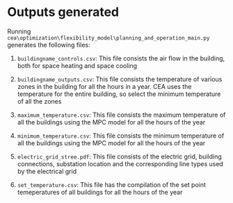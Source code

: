 # Outputs generated

Running `cea\optimization\flexibility_model\planning_and_operation_main.py` generates the following files:

1. `buildingname_controls.csv`: This file consists the air flow in the building, both for space heating and space cooling

2. `buildingname_outputs.csv`: This file consists the temperature of various zones in the building for all the hours in a 
year. CEA uses the temperature for the entire building, so select the minimum temperature of all the zones

3. `maximum_temperature.csv`: This file consists the maximum temperature of all the buildings using the MPC model for
all the hours of the year

4. `minimum_temperature.csv`: This file consists the minimum temperature of all the buildings using the MPC model for
all the hours of the year

5. `electric_grid_stree.pdf`: This file consists of the electric grid, building connections, substation location and the
corresponding line types used by the electrical grid

6. `set_temperature.csv`: This file has the compilation of the set point temeperatures of all buildings for 
all the hours of the year
